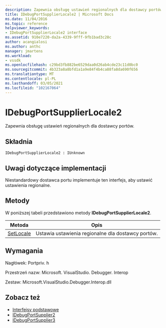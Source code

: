 ```yaml
---
description: Zapewnia obsługę ustawień regionalnych dla dostawcy portów.
title: IDebugPortSupplierLocale2 | Microsoft Docs
ms.date: 11/04/2016
ms.topic: reference
helpviewer_keywords:
- IDebugPortSupplierLocale2 interface
ms.assetid: 910e7220-da2a-4339-9fff-9fb1bad3c28c
author: acangialosi
ms.author: anthc
manager: jmartens
ms.workload:
- vssdk
ms.openlocfilehash: c29bd3fb882be6529daa0d26ab4cde23c11d0bc0
ms.sourcegitcommit: 4b323a8a8bfd1a1a9e84f4b4ca88fa8da690f656
ms.translationtype: MT
ms.contentlocale: pl-PL
ms.lasthandoff: 03/05/2021
ms.locfileid: "102167064"
---
```

# <a name="idebugportsupplierlocale2"></a>IDebugPortSupplierLocale2
Zapewnia obsługę ustawień regionalnych dla dostawcy portów.

## <a name="syntax"></a>Składnia

```
IDebugPortSupplierLocale2 : IUnknown
```

## <a name="notes-for-implementers"></a>Uwagi dotyczące implementacji
 Niestandardowy dostawca portu implementuje ten interfejs, aby ustawić ustawienia regionalne.

## <a name="methods"></a>Metody
 W poniższej tabeli przedstawiono metody **IDebugPortSupplierLocale2**.

|Metoda|Opis|
|------------|-----------------|
|[SetLocale](../../../extensibility/debugger/reference/idebugportsupplierlocale2-setlocale.md)|Ustawia ustawienia regionalne dla dostawcy portów.|

## <a name="requirements"></a>Wymagania
 Nagłówek: Portpriv. h

 Przestrzeń nazw: Microsoft. VisualStudio. Debugger. Interop

 Zestaw: Microsoft.VisualStudio.Debugger.Interop.dll

## <a name="see-also"></a>Zobacz też
- [Interfejsy podstawowe](../../../extensibility/debugger/reference/core-interfaces.md)
- [IDebugPortSupplier2](../../../extensibility/debugger/reference/idebugportsupplier2.md)
- [IDebugPortSupplier3](../../../extensibility/debugger/reference/idebugportsupplier3.md)
